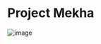 # Project Mekha

![image](https://user-images.githubusercontent.com/3682634/169216091-febbd1f7-4d5d-480f-b3f3-edb1230e3a60.png)
